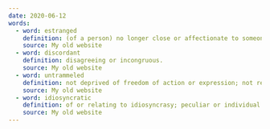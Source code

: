 ```yaml
---
date: 2020-06-12
words:
  - word: estranged
    definition: (of a person) no longer close or affectionate to someone; alienated.
    source: My old website
  - word: discordant
    definition: disagreeing or incongruous.
    source: My old website
  - word: untrammeled
    definition: not deprived of freedom of action or expression; not restricted or hampered.
    source: My old website
  - word: idiosyncratic
    definition: of or relating to idiosyncrasy; peculiar or individual. 
    source: My old website
---
```

